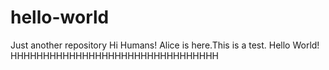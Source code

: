 # hello-world
Just another repository
Hi Humans!
Alice is here.This is a test.
Hello World!
HHHHHHHHHHHHHHHHHHHHHHHHHHHHHHHH
